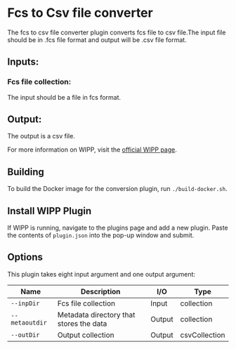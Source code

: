 ﻿# Fcs to Csv file converter

The fcs to csv file converter plugin converts fcs file to csv file.The input file should be in .fcs file format and output will be .csv file format.

## Inputs:
### Fcs file collection:
The input should be a file in fcs format.

## Output:
   The output is a csv file.

For more information on WIPP, visit the [official WIPP page](https://isg.nist.gov/deepzoomweb/software/wipp).

## Building

To build the Docker image for the conversion plugin, run
`./build-docker.sh`.

## Install WIPP Plugin

If WIPP is running, navigate to the plugins page and add a new plugin. Paste the contents of `plugin.json` into the pop-up window and submit.

## Options

This plugin takes eight input argument and one output argument:

| Name                   | Description             | I/O    | Type   |
|------------------------|-------------------------|--------|--------|
| `--inpDir` | Fcs file collection| Input | collection |
| `--metaoutdir` | Metadata directory that stores the data| Output | collection |
| `--outDir` | Output collection | Output | csvCollection |


